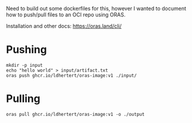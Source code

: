 Need to build out some dockerfiles for this, however I wanted to document how to push/pull files to an OCI repo using ORAS.

Installation and other docs: https://oras.land/cli/

# Pushing

```
mkdir -p input
echo "hello world" > input/artifact.txt
oras push ghcr.io/ldhertert/oras-image:v1 ./input/
```

# Pulling

```
oras pull ghcr.io/ldhertert/oras-image:v1 -o ./output
```
